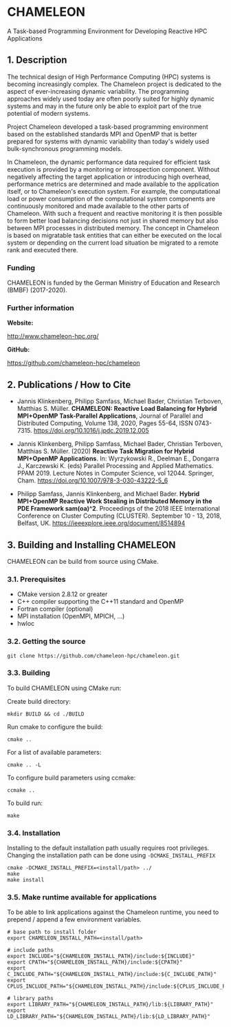 # CHAMELEON
A Task-based Programming Environment for Developing Reactive HPC Applications

## 1. Description

The technical design of High Performance Computing (HPC) systems is becoming increasingly complex. The Chameleon project is dedicated to the aspect of ever-increasing dynamic variability. The programming approaches widely used today are often poorly suited for highly dynamic systems and may in the future only be able to exploit part of the true potential of modern systems.

Project Chameleon developed a task-based programming environment based on the established standards MPI and OpenMP that is better prepared for systems with dynamic variability than today's widely used bulk-synchronous programming models.

In Chameleon, the dynamic performance data required for efficient task execution is provided by a monitoring or introspection component. Without negatively affecting the target application or introducing high overhead, performance metrics are determined and made available to the application itself, or to Chameleon's execution system. For example, the computational load or power consumption of the computational system components are continuously monitored and made available to the other parts of Chameleon. With such a frequent and reactive monitoring it is then possible to form better load balancing decisions not just in shared memory but also between MPI processes in distributed memory.
The concept in Chameleon is based on migratable task entities that can either be executed on the local system or depending on the current load situation be migrated to a remote rank and executed there.

### Funding

CHAMELEON is funded by the German Ministry of Education and Research (BMBF) (2017-2020).

### Further information

**Website:**

http://www.chameleon-hpc.org/

**GitHub:**

https://github.com/chameleon-hpc/chameleon

## 2. Publications / How to Cite

* Jannis Klinkenberg, Philipp Samfass, Michael Bader, Christian Terboven, Matthias S. Müller. **CHAMELEON: Reactive Load Balancing for Hybrid MPI+OpenMP Task-Parallel Applications**, Journal of Parallel and Distributed Computing, Volume 138, 2020, Pages 55-64, ISSN 0743-7315. https://doi.org/10.1016/j.jpdc.2019.12.005

* Jannis Klinkenberg, Philipp Samfass, Michael Bader, Christian Terboven, Matthias S. Müller. (2020) **Reactive Task Migration for Hybrid MPI+OpenMP Applications**. In: Wyrzykowski R., Deelman E., Dongarra J., Karczewski K. (eds) Parallel Processing and Applied Mathematics. PPAM 2019. Lecture Notes in Computer Science, vol 12044. Springer, Cham. https://doi.org/10.1007/978-3-030-43222-5_6

* Philipp Samfass, Jannis Klinkenberg, and Michael Bader. **Hybrid MPI+OpenMP Reactive Work Stealing in Distributed Memory in the PDE Framework sam(oa)^2**. Proceedings of the 2018 IEEE International Conference on Cluster Computing (CLUSTER). September 10 - 13, 2018, Belfast, UK. https://ieeexplore.ieee.org/document/8514894

## 3. Building and Installing CHAMELEON

CHAMELEON can be build from source using CMake.

### 3.1. Prerequisites

- CMake version 2.8.12 or greater
- C++ compiler supporting the C++11 standard and OpenMP
- Fortran compiler (optional)
- MPI installation (OpenMPI, MPICH, ...)
- hwloc

### 3.2. Getting the source 

    git clone https://github.com/chameleon-hpc/chameleon.git

### 3.3. Building

To build CHAMELEON using CMake run:

Create build directory:

    mkdir BUILD && cd ./BUILD

Run cmake to configure the build:

    cmake ..

For a list of available parameters:

    cmake .. -L

To configure build parameters using ccmake:

    ccmake ..

To build run:

    make

### 3.4. Installation

Installing to the default installation path usually requires root privileges. Changing the installation path can be done using `-DCMAKE_INSTALL_PREFIX`

    cmake -DCMAKE_INSTALL_PREFIX=<install/path> ../
    make
    make install

### 3.5. Make runtime available for applications

To be able to link applications against the Chameleon runtime, you need to prepend / append a few environment variables.

    # base path to install folder
    export CHAMELEON_INSTALL_PATH=<install/path>
    
    # include paths
    export INCLUDE="${CHAMELEON_INSTALL_PATH}/include:${INCLUDE}"
    export CPATH="${CHAMELEON_INSTALL_PATH}/include:${CPATH}"
    export C_INCLUDE_PATH="${CHAMELEON_INSTALL_PATH}/include:${C_INCLUDE_PATH}"
    export CPLUS_INCLUDE_PATH="${CHAMELEON_INSTALL_PATH}/include:${CPLUS_INCLUDE_PATH}"
    
    # library paths
    export LIBRARY_PATH="${CHAMELEON_INSTALL_PATH}/lib:${LIBRARY_PATH}"
    export LD_LIBRARY_PATH="${CHAMELEON_INSTALL_PATH}/lib:${LD_LIBRARY_PATH}"
